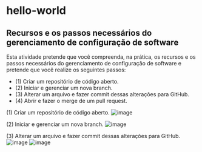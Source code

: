 # hello-world

## Recursos e os passos necessários do gerenciamento de configuração de software

Esta atividade pretende que você compreenda, na prática, os recursos e os passos necessários do gerenciamento de configuração de software e pretende que você realize os seguintes passos:

- (1) Criar um repositório de código aberto.
- (2) Iniciar e gerenciar um nova branch.
- (3) Alterar um arquivo e fazer commit dessas alterações para GitHub.
- (4) Abrir e fazer o merge de um pull request.

(1) Criar um repositório de código aberto.
![image](https://user-images.githubusercontent.com/66839968/232593215-77cccb53-1dca-4725-9c2a-7d1b6b023c29.png)

(2) Iniciar e gerenciar um nova branch.
![image](https://user-images.githubusercontent.com/66839968/232593303-6ad8bb6f-12e6-4861-b0c8-6d86240d5396.png)

(3) Alterar um arquivo e fazer commit dessas alterações para GitHub.
![image](https://user-images.githubusercontent.com/66839968/232593561-a05fd192-cfa9-4672-9c6b-d04773417770.png)
![image](https://user-images.githubusercontent.com/66839968/232593935-61c3b05c-c1b4-4f62-93b0-d147c8d635ab.png)


